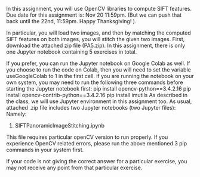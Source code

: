 In this assignment, you will use OpenCV libraries to compute SIFT features. Due date for this assignment is: Nov 20 11:59pm. (But we can push that back until the 22nd, 11:59pm. Happy Thanksgiving! ).

In particular, you will load two images, and then by matching the computed SIFT features on both images, you will stitch the given two images. First, download the attached zip file (PA5.zip). In this assignment, there is only one Jupyter notebook containing 5 exercises in total.

 

If you prefer, you can run the Jupyter notebook on Google Colab as well. If you choose to run the code on Colab, then you will need to set the variable useGoogleColab to 1 in the first cell. 
if you are running the notebook on your own system, you may need to run the following three commands before starting the Jupyter notebook first:
pip install opencv-python==3.4.2.16
pip install opencv-contrib-python==3.4.2.16
pip install imutils
As described in the class, we will use Jupyter environment in this assignment too. As usual, attached .zip file includes two Jupyter notebooks (two Jupyter files): Namely:

1) SIFTPanoramicImageStitching.ipynb

This file requires particular openCV  version to run properly. If you experience OpenCV related errors, please run the above mentioned 3 pip commands in your system first. 

If your code is not giving the correct answer for a particular exercise, you may not receive any point from that particular exercise.
